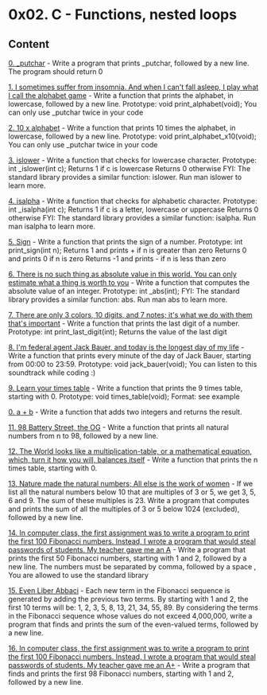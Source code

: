 # 0x02. C - Functions, nested loops

## Content 

[0. _putchar](0-putchar.c) - Write a program that prints _putchar, followed by a new line. The program should return 0

[1. I sometimes suffer from insomnia. And when I can't fall asleep, I play what I call the alphabet game](1-alphabet.c) - Write a function that prints the alphabet, in lowercase, followed by a new line. Prototype: void print_alphabet(void); You can only use _putchar twice in your code

[2. 10 x alphabet](2-print_alphabet_x10.c) - Write a function that prints 10 times the alphabet, in lowercase, followed by a new line. Prototype: void print_alphabet_x10(void); You can only use _putchar twice in your code

[3. islower](3-islower.c) - Write a function that checks for lowercase character. Prototype: int _islower(int c); Returns 1 if c is lowercase Returns 0 otherwise FYI: The standard library provides a similar function: islower. Run man islower to learn more.

[4. isalpha](4-isalpha.c) - Write a function that checks for alphabetic character. Prototype: int _isalpha(int c); Returns 1 if c is a letter, lowercase or uppercase Returns 0 otherwise FYI: The standard library provides a similar function: isalpha. Run man isalpha to learn more.

[5. Sign](5-sign.c) - Write a function that prints the sign of a number. Prototype: int print_sign(int n); Returns 1 and prints + if n is greater than zero Returns 0 and prints 0 if n is zero Returns -1 and prints - if n is less than zero

[6. There is no such thing as absolute value in this world. You can only estimate what a thing is worth to you](6-abs.c) - Write a function that computes the absolute value of an integer. Prototype: int _abs(int); FYI: The standard library provides a similar function: abs. Run man abs to learn more.

[7. There are only 3 colors, 10 digits, and 7 notes; it's what we do with them that's important](7-print_last_digit.c) - Write a function that prints the last digit of a number. Prototype: int print_last_digit(int); Returns the value of the last digit

[8. I'm federal agent Jack Bauer, and today is the longest day of my life](8-24_hours.c) - Write a function that prints every minute of the day of Jack Bauer, starting from 00:00 to 23:59. Prototype: void jack_bauer(void); You can listen to this soundtrack while coding :) 

[9. Learn your times table](9-times_table.c) - Write a function that prints the 9 times table, starting with 0. Prototype: void times_table(void); Format: see example

[0. a + b](10-add.c) - Write a function that adds two integers and returns the result.

[11. 98 Battery Street, the OG](11-print_to_98.c) - Write a function that prints all natural numbers from n to 98, followed by a new line.

[12. The World looks like a multiplication-table, or a mathematical equation, which, turn it how you will, balances itself](100-times_table.c) - Write a function that prints the n times table, starting with 0.

[13. Nature made the natural numbers; All else is the work of women](101-natural.c) - If we list all the natural numbers below 10 that are multiples of 3 or 5, we get 3, 5, 6 and 9. The sum of these multiples is 23. Write a program that computes and prints the sum of all the multiples of 3 or 5 below 1024 (excluded), followed by a new line.

[14. In computer class, the first assignment was to write a program to print the first 100 Fibonacci numbers. Instead, I wrote a program that would steal passwords of students. My teacher gave me an A](102-fibonacci.c) - Write a program that prints the first 50 Fibonacci numbers, starting with 1 and 2, followed by a new line. The numbers must be separated by comma, followed by a space , You are allowed to use the standard library

[15. Even Liber Abbaci](103-fibonacci.c) - Each new term in the Fibonacci sequence is generated by adding the previous two terms. By starting with 1 and 2, the first 10 terms will be: 1, 2, 3, 5, 8, 13, 21, 34, 55, 89. By considering the terms in the Fibonacci sequence whose values do not exceed 4,000,000, write a program that finds and prints the sum of the even-valued terms, followed by a new line.

[16. In computer class, the first assignment was to write a program to print the first 100 Fibonacci numbers. Instead, I wrote a program that would steal passwords of students. My teacher gave me an A+](104-fibonacci.c) - Write a program that finds and prints the first 98 Fibonacci numbers, starting with 1 and 2, followed by a new line.
